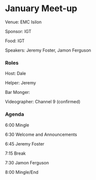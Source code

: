 # January Meet-up

Venue: EMC Isilon

Sponsor: IGT

Food: IGT

Speakers: Jeremy Foster, Jamon Ferguson


### Roles

Host: Dale

Helper: Jeremy

Bar Monger: 

Videographer: Channel 9 (confirmed)

### Agenda

6:00 Mingle

6:30 Welcome and Announcements

6:45 Jeremy Foster

7:15 Break

7:30 Jamon Ferguson

8:00 Mingle/End



